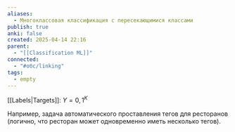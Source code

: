 ```yaml
---
aliases:
  - Многоклассовая классификация с пересекающимися классами
publish: true
anki: false
created: 2025-04-14 22:16
parent:
  - "[[Classification ML]]"
connected:
  - "#обс/linking"
tags:
  - empty
---
```


[[Labels|Targets]]: ${Y = 0, 1^K}$

Например, задача автоматического проставления тегов для ресторанов (логично, что ресторан может одновременно иметь несколько тегов).